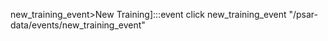 new_training_event>New Training]:::event
click new_training_event "/psar-data/events/new_training_event"
